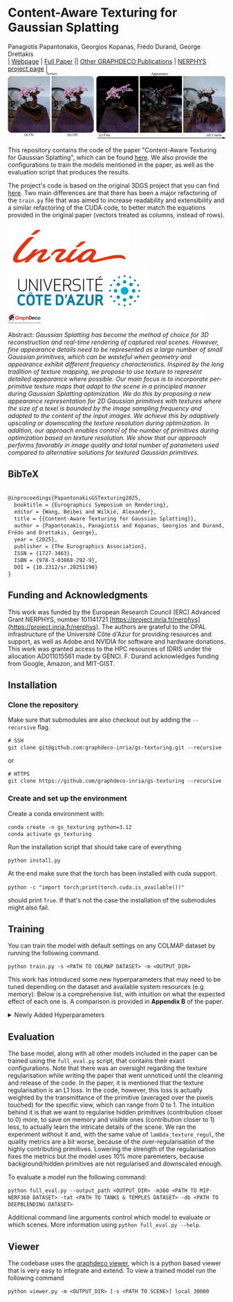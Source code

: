 # Content-Aware Texturing for Gaussian Splatting
Panagiotis Papantonakis, Georgios Kopanas, Frédo Durand, George Drettakis<br>
| [Webpage](https://repo-sam.inria.fr/nerphys/gs-texturing/) | [Full Paper](https://repo-sam.inria.fr/nerphys/gs-texturing/ContentAwareTexturedGaussians-authors.pdf) || [Other GRAPHDECO Publications](http://www-sop.inria.fr/reves/publis/gdindex.php) | [NERPHYS project page](https://project.inria.fr/nerphys/) | <br>
![Teaser image](assets/teaser.png)

This repository contains the code of the paper "Content-Aware Texturing for Gaussian Splatting", which can be found [here](https://repo-sam.inria.fr/nerphys/gs-texturing).
We also provide the configurations to train the models mentioned in the paper,
as well as the evaluation script that produces the results.

The project's code is based on the original 3DGS project that you can find [here](https://github.com/graphdeco-inria/gaussian-splatting).
Two main differences are that there has been a major refactoring of the `train.py` file that was aimed to increase readability and extensibility and a similar refactoring of the CUDA code, to better match the equations provided in the original paper (vectors treated as columns, instead of rows).

<a href="https://www.inria.fr/"><img height="100" src="assets/logo_inria.png"> </a>
<a href="https://univ-cotedazur.eu/"><img height="100" src="assets/logo_uca.png"> </a>
<a href="https://team.inria.fr/graphdeco/"> <img style="width:90%; padding-right: 15px;" src="assets/logo_graphdeco.png"></a>

Abstract: *Gaussian Splatting has become the method of choice for 3D reconstruction and real-time rendering of captured real scenes. However, fine appearance details need to be represented as a large number of small Gaussian primitives, which can be wasteful when geometry and appearance exhibit different frequency characteristics. Inspired by the long tradition of texture mapping, we propose to use texture to represent detailed appearance where possible. Our main focus is to incorporate per-primitive texture maps that adapt to the scene in a principled manner during Gaussian Splatting optimization. We do this by proposing a new appearance representation for 2D Gaussian primitives with textures where the size of a texel is bounded by the image sampling frequency and adapted to the content of the input images. We achieve this by adaptively upscaling or downscaling the texture resolution during optimization. In addition, our approach enables control of the number of primitives during optimization based on texture resolution. We show that our approach performs favorably in image quality and total number of parameters used compared to alternative solutions for textured Gaussian primitives.*

<section class="section" id="BibTeX">
  <div class="container is-max-desktop content">
    <h2 class="title">BibTeX</h2>
    <pre><code>
@inproceedings{PapantonakisGSTexturing2025,
  booktitle = {Eurographics Symposium on Rendering},
  editor = {Wang, Beibei and Wilkie, Alexander},
  title = {{Content-Aware Texturing for Gaussian Splatting}},
  author = {Papantonakis, Panagiotis and Kopanas, Georgios and Durand, Frédo and Drettakis, George},
  year = {2025},
  publisher = {The Eurographics Association},
  ISSN = {1727-3463},
  ISBN = {978-3-03868-292-9},
  DOI = {10.2312/sr.20251190}
}
</code></pre>
</div>
</section>


## Funding and Acknowledgments

This work was funded by the European Research Council (ERC) Advanced Grant NERPHYS, number 101141721 [https://project.inria.fr/nerphys](https://project.inria.fr/nerphys). The authors are grateful to the OPAL infrastructure of the Université Côte d'Azur for providing resources and support, as well as Adobe and NVIDIA for software and hardware donations. This work was granted access to the HPC resources of IDRIS under the allocation AD011015561 made by GENCI. F. Durand acknowledges funding from Google, Amazon, and MIT-GIST.

## Installation

### Clone the repository
Make sure that submodules are also checkout out by adding the `--recursive` flag.

```shell
# SSH
git clone git@github.com:graphdeco-inria/gs-texturing.git --recursive
```
or
```shell
# HTTPS
git clone https://github.com/graphdeco-inria/gs-texturing --recursive
```

### Create and set up the environment
Create a conda environment with:
```shell
conda create -n gs_texturing python=3.12
conda activate gs_texturing
```

Run the installation script that should take care of everything
```shell
python install.py
```

At the end make sure that the torch has been installed with cuda support.

`python -c "import torch;print(torch.cuda.is_available())"`

should print `True`. If that's not the case the installation of the submodules might also fail.

## Training
You can train the model with default settings on any COLMAP dataset by running the following command.
```shell
python train.py -s <PATH TO COLMAP DATASET> -m <OUTPUT_DIR>
```

This work has introduced some new hyperparameters that may need to be tuned depending on the dataset and available system resources (e.g. memory). Below is a comprehensive list, with intuition on what the expected effect of each one is. A comparison is provided in **Appendix B** of the paper.
<details>
<summary>Newly Added Hyperparameters</summary>

```
--max_texture_resolution (default: 256)

Controls the maximum texture resolution for each individual primitive's texture. A higher value means that primitives can potentially carry more texels, becoming more expressive, at the cost of memory.

--adaptive_texelsize_percentile (default 0.9)

Controls how many primitives will be allowed to upscale and densify each densification cycle. A lower value means that more primitives will be potentially upscaled and densified, leading to a more aggressive behaviour, at the cost of higher peak memory usage.

--downscale_threshold (default 0.02)

Controls the threshold below which primitives get downscaled. A high value means more aggressive downscaling, which can lead to oversimplified textures and no splitting. A low value has the opposite effect which can increase the memory usage.

--lambda_texture_regul (default: 0.00000001)

Controls how strong the texture regulariser is. A low value will lead to textures that may train more quickly, but at the risk of overfitting, which will impede them from getting downscaled, leading to high memory usage. A high value has the opposite effect, with textures not being allowed to learn easily, leading to primitives with simpler textures.

--splitting_threshold (default: 32)

The smallest texture resolution threshold, that controls splitting. A low value means primitives split more easily, which can have the effect of spawning too many primitives, removing the need of textures. A high value has the opposite effect, with primitives needing more upscaling cycles to be split, if ever.
```

</details>

## Evaluation

The base model, along with all other models included in the paper can be trained using the `full_eval.py` script, that contains their exact configurations.
Note that there was an oversight regarding the texture regularisation while writing the paper that went unnoticed until the cleaning and release of the code.
In the paper, it is mentioned that the texture regularisation is an L1 loss.
In the code, however, this loss is actually weighted by the transmittance of the primitive (averaged over the pixels touched) for the specific view, which can range from 0 to 1.
The intuition behind it is that we want to regularise hidden primitives (contribution closer to 0) more, to save on memory and visible ones (contribution closer to 1) less, to actually learn the intricate details of the scene.
We ran the experiment without it and, with the same value of `lambda_texture_regul`, the quality metrics are a bit worse, because of the over-regularisation of the highly contributing primitives. Lowering the strength of the regularisation fixes the metrics but the model uses 10% more paremeters, because background/hidden primitives are not regularised and downscaled enough.

To evaluate a model run the following command:
```shell
python full_eval.py --output_path <OUTPUT_DIR> -m360 <PATH TO MIP-NERF360 DATASET> -tat <PATH TO TANKS & TEMPLES DATASET> -db <PATH TO DEEPBLENDING DATASET>
```

Additional command line arguments control which model to evaluate or which scenes. More information using `python full_eval.py --help`.

## Viewer

The codebase uses the [graphdeco viewer](https://github.com/graphdeco-inria/graphdecoviewer), which is a python based viewer that is very easy to integrate and extend. To view a trained model run the following command
```shell
python viewer.py -m <OUTPUT_DIR> [-s <PATH TO SCENE>] local 30000
```
